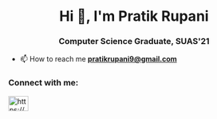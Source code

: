 <h1 align="center">Hi 👋, I'm Pratik Rupani</h1>
<h3 align="center">Computer Science Graduate, SUAS'21</h3>

- 📫 How to reach me **pratikrupani9@gmail.com**

<h3 align="left">Connect with me:</h3>
<p align="left">
<a href="https://linkedin.com/in/https://www.linkedin.com/in/pratik-rupani/" target="blank"><img align="center" src="https://raw.githubusercontent.com/rahuldkjain/github-profile-readme-generator/master/src/images/icons/Social/linked-in-alt.svg" alt="https://www.linkedin.com/in/pratik-rupani/" height="30" width="40" /></a>
</p>
